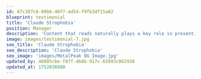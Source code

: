 ```yaml
---
id: 67c387c8-90b6-40f7-ad54-f9fb3df15a82
blueprint: testimonial
title: 'Claude Strophobia'
position: Manager
description: 'Content that reads naturally plays a key role in presenting a professional and polished design. Tools and templates now use realistic text to provide a more accurate representation of how the final layout will look and function across different platforms.'
image: images/testimonial-7.jpg
seo_title: 'Claude Strophobia'
seo_description: 'Claude Strophobia'
seo_image: 'images/MetalPeak OG Image.jpg'
updated_by: 46885cbe-f8ff-4b8b-917c-65893c862938
updated_at: 1752036980
---
```

